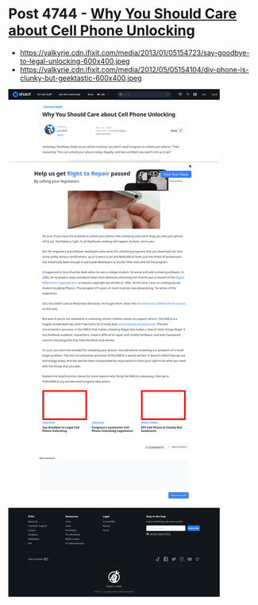 # Post 4744 - [Why You Should Care about Cell Phone Unlocking](https://www.ifixit.com/News/4744/why-you-should-care-about-cell-phone-unlocking)

- https://valkyrie.cdn.ifixit.com/media/2013/01/05154723/say-goodbye-to-legal-unlocking-600x400.jpeg
- https://valkyrie.cdn.ifixit.com/media/2012/05/05154104/diy-phone-is-clunky-but-geektastic-600x400.jpeg

![screencap](screenshots/f3ad60ad-eddb-4514-9ae0-116f0a64ffc6.png)
